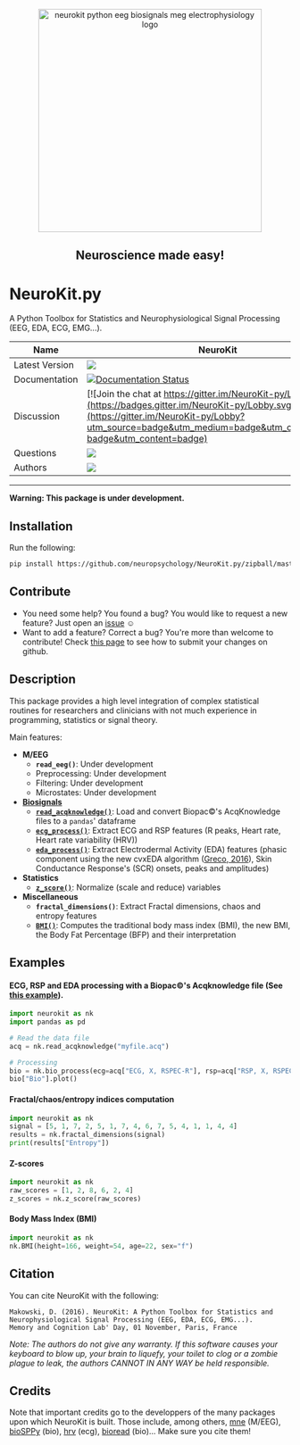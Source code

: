 <p align="center"><a href=http://neurokit.readthedocs.io/en/latest/?badge=latest><img src="https://github.com/neuropsychology/NeuroKit.py/blob/master/docs/img/neurokit.png" width="400" align="center" alt="neurokit python eeg biosignals meg electrophysiology logo"></a></p>

<h2 align="center">Neuroscience made easy!</h2>


# NeuroKit.py 
A Python Toolbox for Statistics and Neurophysiological Signal Processing (EEG, EDA, ECG, EMG...).





|Name|NeuroKit|
|----------------|---|
|Latest Version|[![](https://img.shields.io/badge/version-0.0.8-brightgreen.svg)](https://pypi.python.org/pypi/neurokit)|
|Documentation|[![Documentation Status](https://readthedocs.org/projects/neurokit/badge/?version=latest)](http://neurokit.readthedocs.io/en/latest/?badge=latest)|
|Discussion|[![Join the chat at https://gitter.im/NeuroKit-py/Lobby](https://badges.gitter.im/NeuroKit-py/Lobby.svg)](https://gitter.im/NeuroKit-py/Lobby?utm_source=badge&utm_medium=badge&utm_campaign=pr-badge&utm_content=badge)|
|Questions|[![](https://img.shields.io/badge/issue-create-purple.svg?colorB=FF9800)](https://github.com/neuropsychology/NeuroKit.py/issues)|
|Authors|[![](https://img.shields.io/badge/CV-D._Makowski-purple.svg?colorB=9C27B0)](https://cdn.rawgit.com/neuropsychology/Organization/master/CVs/DominiqueMakowski.pdf)|

---

**Warning: This package is under development.**

## Installation

Run the following:

```bash
pip install https://github.com/neuropsychology/NeuroKit.py/zipball/master
```

## Contribute
- You need some help? You found a bug? You would like to request a new feature? 
  Just open an [issue](https://github.com/neuropsychology/NeuroKit.py/issues) :relaxed:
- Want to add a feature? Correct a bug? You're more than welcome to contribute!
  Check [this page](http://ecole-de-neuropsychologie.readthedocs.io/en/latest/Contributing/Contribute/) to see how to submit your changes on github.

## Description

This package provides a high level integration of complex statistical routines for researchers and clinicians with not much experience in programming, statistics or signal theory.

Main features:

- **M/EEG**
  - **`read_eeg()`**: Under development
  - Preprocessing: Under development
  - Filtering: Under development
  - Microstates: Under development
- **[Biosignals](http://neurokit.readthedocs.io/en/latest/tutorials/Bio.html)**
  - **[`read_acqknowledge()`](http://neurokit.readthedocs.io/en/latest/documentation.html#read-acqknowledge)**: Load and convert Biopac:copyright:'s AcqKnowledge files to a `pandas`' dataframe
  - **[`ecg_process()`](http://neurokit.readthedocs.io/en/latest/documentation.html#ecg-process)**: Extract ECG and RSP features (R peaks, Heart rate, Heart rate variability (HRV))
  - **[`eda_process()`](http://neurokit.readthedocs.io/en/latest/documentation.html#eda-process)**: Extract Electrodermal Activity (EDA) features (phasic component using the new cvxEDA algorithm ([Greco, 2016](https://www.ncbi.nlm.nih.gov/pubmed/26336110)), Skin Conductance Response's (SCR) onsets, peaks and amplitudes)
- **Statistics**
  - **[`z_score()`](http://neurokit.readthedocs.io/en/latest/documentation.html#z-score)**: Normalize (scale and reduce) variables
- **Miscellaneous**
  - **`fractal_dimensions()`**: Extract Fractal dimensions, chaos and entropy features
  - **[`BMI()`](http://neurokit.readthedocs.io/en/latest/documentation.html#bmi)**: Computes the traditional body mass index (BMI), the new BMI, the Body Fat Percentage (BFP) and their interpretation






## Examples


#### ECG, RSP and EDA processing with a Biopac:copyright:'s Acqknowledge file (See [this example](http://neurokit.readthedocs.io/en/latest/tutorials/Bio.html)).
```python
import neurokit as nk
import pandas as pd

# Read the data file
acq = nk.read_acqknowledge("myfile.acq")

# Processing
bio = nk.bio_process(ecg=acq["ECG, X, RSPEC-R"], rsp=acq["RSP, X, RSPEC-R"], eda=acq["EDA, X, PPGED-R"])
bio["Bio"].plot()
```


#### Fractal/chaos/entropy indices computation
```python
import neurokit as nk
signal = [5, 1, 7, 2, 5, 1, 7, 4, 6, 7, 5, 4, 1, 1, 4, 4]
results = nk.fractal_dimensions(signal)
print(results["Entropy"])
```

#### Z-scores
```python
import neurokit as nk
raw_scores = [1, 2, 8, 6, 2, 4]
z_scores = nk.z_score(raw_scores)
```

#### Body Mass Index (BMI)
```python
import neurokit as nk
nk.BMI(height=166, weight=54, age=22, sex="f")
```



## Citation
You can cite NeuroKit with the following:
```
Makowski, D. (2016). NeuroKit: A Python Toolbox for Statistics and Neurophysiological Signal Processing (EEG, EDA, ECG, EMG...).
Memory and Cognition Lab' Day, 01 November, Paris, France
```
*Note: The authors do not give any warranty. If this software causes your keyboard to blow up, your brain to liquefy, your toilet to clog or a zombie plague to leak, the authors CANNOT IN ANY WAY be held responsible.*

## Credits
Note that important credits go to the developpers of the many packages upon which NeuroKit is built. Those include, among others, [mne](http://mne-tools.github.io/stable/index.html) (M/EEG), [bioSPPy](https://github.com/PIA-Group/BioSPPy) (bio), [hrv](https://github.com/rhenanbartels/hrv) (ecg), [bioread](https://github.com/njvack/bioread) (bio)... Make sure you cite them!
